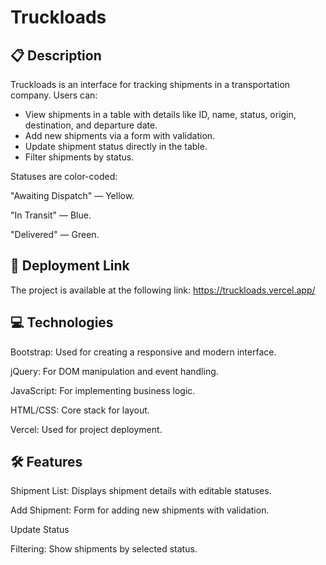# Truckloads

## :clipboard: Description 
Truckloads is an interface for tracking shipments in a transportation company. Users can:
- View shipments in a table with details like ID, name, status, origin, destination, and departure date.
- Add new shipments via a form with validation.
- Update shipment status directly in the table.
- Filter shipments by status.

Statuses are color-coded:

"Awaiting Dispatch" — Yellow.

"In Transit" — Blue.

"Delivered" — Green.

## :link: Deployment Link

The project is available at the following link: https://truckloads.vercel.app/

## :computer: Technologies

Bootstrap: Used for creating a responsive and modern interface.

jQuery: For DOM manipulation and event handling.

JavaScript: For implementing business logic.

HTML/CSS: Core stack for layout.

Vercel: Used for project deployment.

## :hammer_and_wrench: Features

Shipment List: Displays shipment details with editable statuses.

Add Shipment: Form for adding new shipments with validation.

Update Status

Filtering: Show shipments by selected status.
